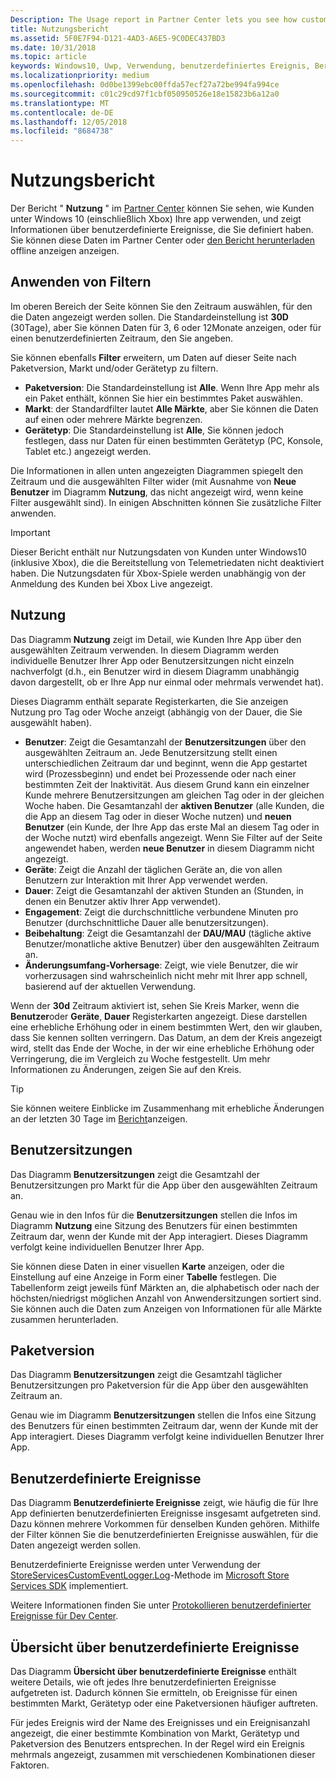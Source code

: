 ```yaml
---
Description: The Usage report in Partner Center lets you see how customers are using your app.
title: Nutzungsbericht
ms.assetid: 5F0E7F94-D121-4AD3-A6E5-9C0DEC437BD3
ms.date: 10/31/2018
ms.topic: article
keywords: Windows10, Uwp, Verwendung, benutzerdefiniertes Ereignis, Bericht, Telemetrie, Benutzersitzungen
ms.localizationpriority: medium
ms.openlocfilehash: 0d0be1399ebc00ffda57ecf27a72be994fa994ce
ms.sourcegitcommit: c01c29cd97f1cbf050950526e18e15823b6a12a0
ms.translationtype: MT
ms.contentlocale: de-DE
ms.lasthandoff: 12/05/2018
ms.locfileid: "8684738"
---
```

# <a name="usage-report"></a>Nutzungsbericht


Der Bericht " **Nutzung** " im [Partner Center](https://partner.microsoft.com/dashboard) können Sie sehen, wie Kunden unter Windows 10 (einschließlich Xbox) Ihre app verwenden, und zeigt Informationen über benutzerdefinierte Ereignisse, die Sie definiert haben. Sie können diese Daten im Partner Center oder [den Bericht herunterladen](download-analytic-reports.md) offline anzeigen anzeigen.


## <a name="apply-filters"></a>Anwenden von Filtern

Im oberen Bereich der Seite können Sie den Zeitraum auswählen, für den die Daten angezeigt werden sollen. Die Standardeinstellung ist **30D** (30Tage), aber Sie können Daten für 3, 6 oder 12Monate anzeigen, oder für einen benutzerdefinierten Zeitraum, den Sie angeben.

Sie können ebenfalls **Filter** erweitern, um Daten auf dieser Seite nach Paketversion, Markt und/oder Gerätetyp zu filtern.

-   **Paketversion**: Die Standardeinstellung ist **Alle**. Wenn Ihre App mehr als ein Paket enthält, können Sie hier ein bestimmtes Paket auswählen.
-   **Markt**: der Standardfilter lautet **Alle Märkte**, aber Sie können die Daten auf einen oder mehrere Märkte begrenzen.
-   **Gerätetyp**: Die Standardeinstellung ist **Alle**, Sie können jedoch festlegen, dass nur Daten für einen bestimmten Gerätetyp (PC, Konsole, Tablet etc.) angezeigt werden.

Die Informationen in allen unten angezeigten Diagrammen spiegelt den Zeitraum und die ausgewählten Filter wider (mit Ausnahme von **Neue Benutzer** im Diagramm **Nutzung**, das nicht angezeigt wird, wenn keine Filter ausgewählt sind). In einigen Abschnitten können Sie zusätzliche Filter anwenden.

> [!IMPORTANT]
> Dieser Bericht enthält nur Nutzungsdaten von Kunden unter Windows10 (inklusive Xbox), die die Bereitstellung von Telemetriedaten nicht deaktiviert haben. Die Nutzungsdaten für Xbox-Spiele werden unabhängig von der Anmeldung des Kunden bei Xbox Live angezeigt. 


## <a name="usage"></a>Nutzung

Das Diagramm **Nutzung** zeigt im Detail, wie Kunden Ihre App über den ausgewählten Zeitraum verwenden. In diesem Diagramm werden individuelle Benutzer Ihrer App oder Benutzersitzungen nicht einzeln nachverfolgt (d.h., ein Benutzer wird in diesem Diagramm unabhängig davon dargestellt, ob er Ihre App nur einmal oder mehrmals verwendet hat).

Dieses Diagramm enthält separate Registerkarten, die Sie anzeigen Nutzung pro Tag oder Woche anzeigt (abhängig von der Dauer, die Sie ausgewählt haben).

- **Benutzer**: Zeigt die Gesamtanzahl der **Benutzersitzungen** über den ausgewählten Zeitraum an. Jede Benutzersitzung stellt einen unterschiedlichen Zeitraum dar und beginnt, wenn die App gestartet wird (Prozessbeginn) und endet bei Prozessende oder nach einer bestimmten Zeit der Inaktivität. Aus diesem Grund kann ein einzelner Kunde mehrere Benutzersitzungen am gleichen Tag oder in der gleichen Woche haben. Die Gesamtanzahl der **aktiven Benutzer** (alle Kunden, die die App an diesem Tag oder in dieser Woche nutzen) und **neuen Benutzer** (ein Kunde, der Ihre App das erste Mal an diesem Tag oder in der Woche nutzt) wird ebenfalls angezeigt. Wenn Sie Filter auf der Seite angewendet haben, werden **neue Benutzer** in diesem Diagramm nicht angezeigt.
- **Geräte**: Zeigt die Anzahl der täglichen Geräte an, die von allen Benutzern zur Interaktion mit Ihrer App verwendet werden.
- **Dauer**: Zeigt die Gesamtanzahl der aktiven Stunden an (Stunden, in denen ein Benutzer aktiv Ihrer App verwendet).
- **Engagement**: Zeigt die durchschnittliche verbundene Minuten pro Benutzer (durchschnittliche Dauer alle benutzersitzungen). 
- **Beibehaltung**: Zeigt die Gesamtanzahl der **DAU/MAU** (tägliche aktive Benutzer/monatliche aktive Benutzer) über den ausgewählten Zeitraum an.
- **Änderungsumfang-Vorhersage**: Zeigt, wie viele Benutzer, die wir vorherzusagen sind wahrscheinlich nicht mehr mit Ihrer app schnell, basierend auf der aktuellen Verwendung.

Wenn der **30d** Zeitraum aktiviert ist, sehen Sie Kreis Marker, wenn die **Benutzer**oder **Geräte**, **Dauer** Registerkarten angezeigt. Diese darstellen eine erhebliche Erhöhung oder in einem bestimmten Wert, den wir glauben, dass Sie kennen sollten verringern. Das Datum, an dem der Kreis angezeigt wird, stellt das Ende der Woche, in der wir eine erhebliche Erhöhung oder Verringerung, die im Vergleich zu Woche festgestellt. Um mehr Informationen zu Änderungen, zeigen Sie auf den Kreis.  

> [!TIP]
> Sie können weitere Einblicke im Zusammenhang mit erhebliche Änderungen an der letzten 30 Tage im [Bericht](insights-report.md)anzeigen.


## <a name="user-sessions"></a>Benutzersitzungen

Das Diagramm **Benutzersitzungen** zeigt die Gesamtzahl der Benutzersitzungen pro Markt für die App über den ausgewählten Zeitraum an.

Genau wie in den Infos für die **Benutzersitzungen** stellen die Infos im Diagramm **Nutzung** eine Sitzung des Benutzers für einen bestimmten Zeitraum dar, wenn der Kunde mit der App interagiert. Dieses Diagramm verfolgt keine individuellen Benutzer Ihrer App.

Sie können diese Daten in einer visuellen **Karte** anzeigen, oder die Einstellung auf eine Anzeige in Form einer **Tabelle** festlegen. Die Tabellenform zeigt jeweils fünf Märkten an, die alphabetisch oder nach der höchsten/niedrigst möglichen Anzahl von Anwendersitzungen sortiert sind. Sie können auch die Daten zum Anzeigen von Informationen für alle Märkte zusammen herunterladen.


## <a name="package-version"></a>Paketversion

Das Diagramm **Benutzersitzungen** zeigt die Gesamtzahl täglicher Benutzersitzungen pro Paketversion für die App über den ausgewählten Zeitraum an.

Genau wie im Diagramm **Benutzersitzungen** stellen die Infos eine Sitzung des Benutzers für einen bestimmten Zeitraum dar, wenn der Kunde mit der App interagiert. Dieses Diagramm verfolgt keine individuellen Benutzer Ihrer App.


## <a name="custom-events"></a>Benutzerdefinierte Ereignisse

Das Diagramm **Benutzerdefinierte Ereignisse** zeigt, wie häufig die für Ihre App definierten benutzerdefinierten Ereignisse insgesamt aufgetreten sind. Dazu können mehrere Vorkommen für denselben Kunden gehören. Mithilfe der Filter können Sie die benutzerdefinierten Ereignisse auswählen, für die Daten angezeigt werden sollen.

Benutzerdefinierte Ereignisse werden unter Verwendung der [StoreServicesCustomEventLogger.Log](https://docs.microsoft.com/en-us/uwp/api/microsoft.services.store.engagement.storeservicescustomeventlogger.log)-Methode im [Microsoft Store Services SDK](../monetize/microsoft-store-services-sdk.md) implementiert.

Weitere Informationen finden Sie unter [Protokollieren benutzerdefinierter Ereignisse für Dev Center](../monetize/log-custom-events-for-dev-center.md).


## <a name="custom-events-breakdown"></a>Übersicht über benutzerdefinierte Ereignisse

Das Diagramm **Übersicht über benutzerdefinierte Ereignisse** enthält weitere Details, wie oft jedes Ihre benutzerdefinierten Ereignisse aufgetreten ist. Dadurch können Sie ermitteln, ob Ereignisse für einen bestimmten Markt, Gerätetyp oder eine Paketversionen häufiger auftreten.

Für jedes Ereignis wird der Name des Ereignisses und ein Ereignisanzahl angezeigt, die einer bestimmte Kombination von Markt, Gerätetyp und Paketversion des Benutzers entsprechen. In der Regel wird ein Ereignis mehrmals angezeigt, zusammen mit verschiedenen Kombinationen dieser Faktoren. 




 
